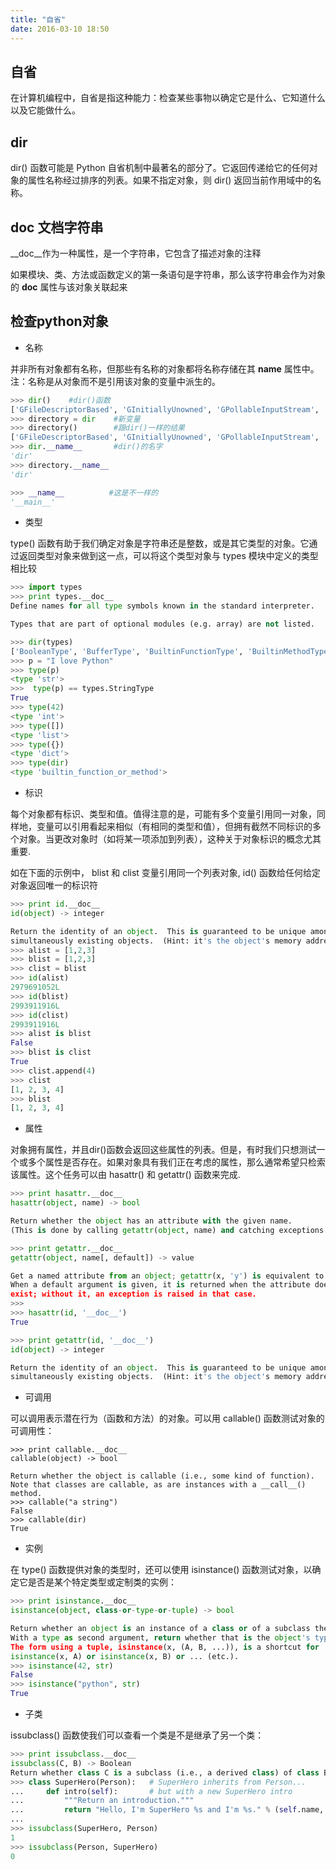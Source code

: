 ```yaml
---
title: "自省"
date: 2016-03-10 18:50
---
```


## 自省

在计算机编程中，自省是指这种能力：检查某些事物以确定它是什么、它知道什么以及它能做什么。

## dir

dir() 函数可能是 Python 自省机制中最著名的部分了。它返回传递给它的任何对象的属性名称经过排序的列表。如果不指定对象，则 dir() 返回当前作用域中的名称。

## __doc__ 文档字符串

__doc__作为一种属性，是一个字符串，它包含了描述对象的注释

如果模块、类、方法或函数定义的第一条语句是字符串，那么该字符串会作为对象的 __doc__ 属性与该对象关联起来

## 检查python对象

* 名称

并非所有对象都有名称，但那些有名称的对象都将名称存储在其 __name__ 属性中。注：名称是从对象而不是引用该对象的变量中派生的。

```python
>>> dir()    #dir()函数
['GFileDescriptorBased', 'GInitiallyUnowned', 'GPollableInputStream', 'GPollableOutputStream', '__builtins__', '__doc__', '__name__', '__package__', 'keyword', 'math']
>>> directory = dir    #新变量
>>> directory()        #跟dir()一样的结果
['GFileDescriptorBased', 'GInitiallyUnowned', 'GPollableInputStream', 'GPollableOutputStream', '__builtins__', '__doc__', '__name__', '__package__', 'directory', 'keyword', 'math']
>>> dir.__name__       #dir()的名字
'dir'
>>> directory.__name__
'dir'

>>> __name__          #这是不一样的   
'__main__'
```

* 类型

type() 函数有助于我们确定对象是字符串还是整数，或是其它类型的对象。它通过返回类型对象来做到这一点，可以将这个类型对象与 types 模块中定义的类型相比较

```python
>>> import types
>>> print types.__doc__
Define names for all type symbols known in the standard interpreter.

Types that are part of optional modules (e.g. array) are not listed.

>>> dir(types)
['BooleanType', 'BufferType', 'BuiltinFunctionType', 'BuiltinMethodType', 'ClassType', 'CodeType', 'ComplexType', 'DictProxyType', 'DictType', 'DictionaryType', 'EllipsisType', 'FileType', 'FloatType', 'FrameType', 'FunctionType', 'GeneratorType', 'GetSetDescriptorType', 'InstanceType', 'IntType', 'LambdaType', 'ListType', 'LongType', 'MemberDescriptorType', 'MethodType', 'ModuleType', 'NoneType', 'NotImplementedType', 'ObjectType', 'SliceType', 'StringType', 'StringTypes', 'TracebackType', 'TupleType', 'TypeType', 'UnboundMethodType', 'UnicodeType', 'XRangeType', '__builtins__', '__doc__', '__file__', '__name__', '__package__']
>>> p = "I love Python"
>>> type(p)
<type 'str'>
>>>  type(p) == types.StringType
True
>>> type(42)
<type 'int'>
>>> type([])
<type 'list'>
>>> type({})
<type 'dict'>
>>> type(dir)
<type 'builtin_function_or_method'>
```

* 标识

每个对象都有标识、类型和值。值得注意的是，可能有多个变量引用同一对象，同样地，变量可以引用看起来相似（有相同的类型和值），但拥有截然不同标识的多个对象。当更改对象时（如将某一项添加到列表），这种关于对象标识的概念尤其重要.

如在下面的示例中， blist 和 clist 变量引用同一个列表对象, id() 函数给任何给定对象返回唯一的标识符

```python
>>> print id.__doc__
id(object) -> integer

Return the identity of an object.  This is guaranteed to be unique among
simultaneously existing objects.  (Hint: it's the object's memory address.)
>>> alist = [1,2,3]
>>> blist = [1,2,3]
>>> clist = blist
>>> id(alist)
2979691052L
>>> id(blist)
2993911916L
>>> id(clist)
2993911916L
>>> alist is blist
False
>>> blist is clist
True
>>> clist.append(4)
>>> clist
[1, 2, 3, 4]
>>> blist
[1, 2, 3, 4]
```

* 属性

对象拥有属性，并且dir()函数会返回这些属性的列表。但是，有时我们只想测试一个或多个属性是否存在。如果对象具有我们正在考虑的属性，那么通常希望只检索该属性。这个任务可以由 hasattr() 和 getattr() 函数来完成.

```python
>>> print hasattr.__doc__
hasattr(object, name) -> bool

Return whether the object has an attribute with the given name.
(This is done by calling getattr(object, name) and catching exceptions.)

>>> print getattr.__doc__
getattr(object, name[, default]) -> value

Get a named attribute from an object; getattr(x, 'y') is equivalent to x.y.
When a default argument is given, it is returned when the attribute doesn't
exist; without it, an exception is raised in that case.
>>> 
>>> hasattr(id, '__doc__')
True

>>> print getattr(id, '__doc__')
id(object) -> integer

Return the identity of an object.  This is guaranteed to be unique among
simultaneously existing objects.  (Hint: it's the object's memory address.)
```

* 可调用

可以调用表示潜在行为（函数和方法）的对象。可以用 callable() 函数测试对象的可调用性：

```
>>> print callable.__doc__
callable(object) -> bool

Return whether the object is callable (i.e., some kind of function).
Note that classes are callable, as are instances with a __call__() method.
>>> callable("a string")
False
>>> callable(dir)
True
```

* 实例 

在 type() 函数提供对象的类型时，还可以使用 isinstance() 函数测试对象，以确定它是否是某个特定类型或定制类的实例：

```python
>>> print isinstance.__doc__
isinstance(object, class-or-type-or-tuple) -> bool

Return whether an object is an instance of a class or of a subclass thereof.
With a type as second argument, return whether that is the object's type.
The form using a tuple, isinstance(x, (A, B, ...)), is a shortcut for
isinstance(x, A) or isinstance(x, B) or ... (etc.).
>>> isinstance(42, str)
False
>>> isinstance("python", str)
True
```

* 子类

issubclass() 函数使我们可以查看一个类是不是继承了另一个类：

```python
>>> print issubclass.__doc__
issubclass(C, B) -> Boolean
Return whether class C is a subclass (i.e., a derived class) of class B.
>>> class SuperHero(Person):   # SuperHero inherits from Person...
...     def intro(self):       # but with a new SuperHero intro
...         """Return an introduction."""
...         return "Hello, I'm SuperHero %s and I'm %s." % (self.name, self.age)
...
>>> issubclass(SuperHero, Person)
1
>>> issubclass(Person, SuperHero)
0
```